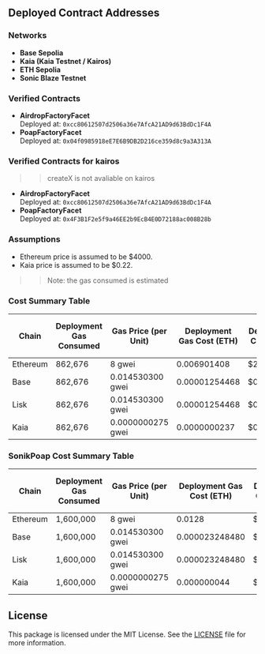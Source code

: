 ## Deployed Contract Addresses
### Networks
- **Base Sepolia**
- **Kaia (Kaia Testnet / Kairos)**
- **ETH Sepolia**
- **Sonic Blaze Testnet**



### Verified Contracts
- **AirdropFactoryFacet**  
  Deployed at: `0xcc80612507d2506a36e7AfcA21AD9d63BdDc1F4A`
- **PoapFactoryFacet**  
  Deployed at: `0x04f0985918eE7E6B9DB2D216ce359d8c9a3A313A`

 


### Verified Contracts for kairos
>> createX is not avaliable on kairos
- **AirdropFactoryFacet**  
  Deployed at: `0xcc80612507d2506a36e7AfcA21AD9d63BdDc1F4A`
- **PoapFactoryFacet**  
  Deployed at: `0x4F3B1F2e5f9a46EE2b9EcB4E0D72188ac008B28b`





### Assumptions
- Ethereum price is assumed to be $4000.
- Kaia price is assumed to be $0.22.

>> Note: the gas consumed is estimated

### Cost Summary Table
| Chain    | Deployment Gas Consumed | Gas Price (per Unit) | Deployment Gas Cost (ETH) | Deployment Cost (USD) | Claim Airdrop Gas Consumed | Claim Airdrop Gas Cost (ETH) | Claim Airdrop Cost (USD) |
| -------- | ----------------------- | -------------------- | ------------------------- | --------------------- | -------------------------- | ---------------------------- | ------------------------ |
| Ethereum | 862,676                 | 8 gwei               | 0.006901408               | $27.60                | 112,284                    | 0.000897872                  | $3.59                    |
| Base     | 862,676                 | 0.014530300 gwei     | 0.00001254468             | $0.05                 | 112,284                    | 0.0000011268432              | $0.0045                  |
| Lisk     | 862,676                 | 0.014530300 gwei     | 0.00001254468             | $0.05                 | 112,284                    | 0.0000011268432              | $0.0045                  |
| Kaia     | 862,676                 | 0.0000000275 gwei    | 0.0000000237              | $0.0000189            | 112,284                    | 0.00000000309                | $0.00000247              |

### SonikPoap Cost Summary Table
| Chain    | Deployment Gas Consumed | Gas Price (per Unit) | Deployment Gas Cost (ETH) | Deployment Cost (USD) | Claim Airdrop Gas Consumed | Claim Airdrop Gas Cost (ETH) | Claim Airdrop Cost (USD) |
| -------- | ----------------------- | -------------------- | ------------------------- | --------------------- | -------------------------- | ---------------------------- | ------------------------ |
| Ethereum | 1,600,000               | 8 gwei               | 0.0128                    | $51.20                | 127,666                    | 0.001021328                  | $4.09                    |
| Base     | 1,600,000               | 0.014530300 gwei     | 0.000023248480            | $0.093                | 127,666                    | 0.0000018551232              | $0.0074                  |
| Lisk     | 1,600,000               | 0.014530300 gwei     | 0.000023248480            | $0.093                | 127,666                    | 0.0000018551232              | $0.0074                  |
| Kaia     | 1,600,000               | 0.0000000275 gwei    | 0.000000044               | $0.0000352            | 127,666                    | 0.00000000351                | $0.00000281              |

## License
This package is licensed under the MIT License. See the [LICENSE](./LICENSE.md) file for more information.
